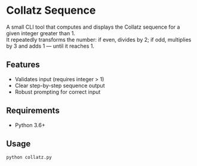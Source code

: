 # Collatz Sequence

A small CLI tool that computes and displays the Collatz sequence for a given integer greater than 1.  
It repeatedly transforms the number: if even, divides by 2; if odd, multiplies by 3 and adds 1 — until it reaches 1.

## Features
- Validates input (requires integer > 1)
- Clear step-by-step sequence output
- Robust prompting for correct input

## Requirements
- Python 3.6+

## Usage
```bash
python collatz.py
```